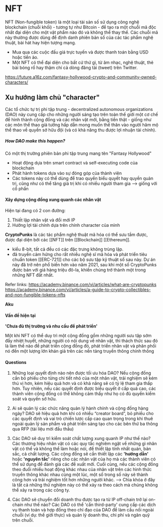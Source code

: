 # NFT
NFT (Non-fungible token) là một loại tài sản số sử dụng công nghệ blockchain (chuỗi khối) - tương tự như Bitcoin - để tạo ra một chuỗi mã độc nhất đại diện cho một vật phẩm nào đó và không thể thay thế. Các chuỗi mã này thường được dùng để định danh phiên bản số của các tác phẩm nghệ thuật, bài hát hay hiện tượng mạng. 

- Mua qua các cuộc đấu giá trực tuyến và được thanh toán bằng USD hoặc tiền ảo.
- Một NFT có thể đại diện cho bất cứ thứ gì, từ âm nhạc, nghệ thuật, thẻ bài bóng rổ hay thậm chí cả dòng đăng tải (tweet) trên Twitter.

https://future.a16z.com/fantasy-hollywood-crypto-and-community-owned-characters/

## Xu hướng làm chủ "character"
Các tổ chức tự trị phi tập trung - decentralized autonomous organizations (DAO) này cung cấp cho những người sáng tạo trên toàn thế giới một cơ chế để hình thành cộng đồng và các nhân vật mới, bằng tiền thật - giống như các môn thể thao giả tưởng hấp dẫn mong muốn thế thân vào người hâm mộ thể thao về quyền sở hữu đội (và có khả năng thu được lợi nhuận tài chính).

##### How DAO make this happen?
Có một thị trường phiên bản phi tập trung mang tên "Fantasy Hollywood"
- Hoạt động dựa trên smart contract và self-executing code của blockchain
- Phát hành tokens dựa vào sự đóng góp của thành viên
- Các tokens này có thể dùng để trao quyền biểu quyết hay quyền quản trị, cũng như có thể tăng giá trị khi có nhiều người tham gia --> giống với cổ phần

#### Xây dựng cộng đồng xung quanh các nhân vật
Hiện tại đang có 2 con đường:
1. Thiết lập nhân vật và đổi mới IP
2. Hưởng lợi tài chính dựa trên chính character của mình

**CryptoPunks** là các tác phẩm nghệ thuật mã hóa có thể sưu tầm được, được đại diện bởi các [[NFT]] trên [[Blockchain]] [[Ethereum]].
- kiểu 8-bit, tất cả đều có các đặc trưng không trùng lặp. 
- đã truyền cảm hứng cho rất nhiều nghệ sĩ mã hóa và phát triển tiêu chuẩn token [[ERC-721]] cho các bộ sưu tập kỹ thuật số sau này. Dự án này đã trở nên phổ biến hơn vào năm 2021, sau khi một số CryptoPunks được bán với giá hàng triệu đô-la, khiến chúng trở thành một trong những NFT đắt nhất.

Refer links:
https://academy.binance.com/vi/articles/what-are-cryptopunks
https://academy.binance.com/vi/articles/a-guide-to-crypto-collectibles-and-non-fungible-tokens-nfts

**Aku**

#### Vấn đề hiện tại

**'Chưa đủ thị trường và nhu cầu để phát triển'**

Một khi NFT có thể duy trì một cộng đồng gồm những người sưu tập sớm đầy nhiệt huyết, những người có nội dung về nhân vật, thì thách thức sau đó là làm thế nào để phát triển cộng đồng đó, phát triển nhân vật và phân phối nó đến một lượng lớn khán giả trên các nền tảng truyền thông chính thống

#### Questions

1. Những loại quyết định nào nên được tối ưu hóa DAO?
Nếu cộng đồng cần bỏ phiếu cho từng chi tiết nhỏ của một nhân vật, trải nghiệm sẽ kém thú vị hơn, kém hiệu quả hơn và có khả năng sẽ có tỷ lệ tham gia thấp hơn. Tuy nhiên, nếu các quyết định được biểu quyết ở cấp quá cao, các thành viên cộng đồng có thể không cảm thấy như họ có đủ quyền kiểm soát và quyền sở hữu.

2. Ai sẽ quản lý các chức năng quản lý hành chính và cộng đồng hàng ngày?
DAO sẽ hiệu quả hơn khi có nhiều “creator board”, bỏ phiếu cho các quyết định và vai trò chiến lược cấp cao quan trọng trong khi thuê ngoài quản lý sản phẩm và phát triển sáng tạo cho các bên thứ ba thông qua RFP (tài liệu mời đấu thầu)

3. Các DAO sẽ duy trì kiểm soát chất lượng xung quanh IP như thế nào?
Các thương hiệu nhân vật có các quy tắc nghiêm ngặt về những gì nhân vật có thể và không thể làm hoặc nói, để thiết lập tính nhất quán, bản sắc, cả chất lượng. Các cộng đồng sẽ cần thiết lập các **'hướng dẫn'** hoặc **'nguyên tắc'** riêng cho các nhân vật của họ mà các thành viên có thể sử dụng để đánh giá các đề xuất mới. Cuối cùng, nếu các cộng đồng theo đuổi nhiều hoạt động khác nhau của nhân vật trên các hình thức truyền thông khác nhau cùng một lúc, một số trong số này sẽ thành công hơn và trải nghiệm tốt hơn những người khác. --> Chìa khóa ở đây là tất cả những thử nghiệm này có thể xảy ra theo cách mà chúng không thể xảy ra trong các công ty.

4. Các DAO sẽ chuyển đổi doanh thu được tạo ra từ IP off-chain trở lại on-chain như thế nào?
Các DAO có thể 'cần third-party' cung cấp các dịch vụ thanh toán và hợp đồng theo chỉ đạo của DAO để làm cầu nối ngoài chuỗi (ví dụ: thế giới thực) và quản lý doanh thu, chi phí và ngân quỹ trên chuỗi.